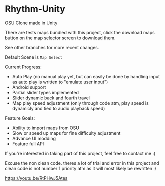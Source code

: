 # Rhythm-Unity
OSU Clone made in Unity

There are tests maps bundled with this project, click the download maps button on the map selector screen to download them.

See other branches for more recent changes.

Default Scene is `Map Select`

Current Progress: 
* Auto Play (no manual play yet, but can easily be done by handling input as auto play is written to "emulate user input")
* Android support
* Partial slider types implemented
* Slider dynamic back and fourth travel
* Map play speed adjustment (only through code atm, play speed is dynamicly and tied to audio playback speed)


Feature Goals:

* Ability to import maps from OSU
* Slow or speed up maps for fine difficulty adjustment
* Advance UI modding
* Feature full API

If you're interested in taking part of this project, feel free to contact me :)

Excuse the non clean code. theres a lot of trial and error in this project and clean code is not number 1 priority atm as it will most likely be rewritten :/

https://youtu.be/RtPHwJ5Ates
